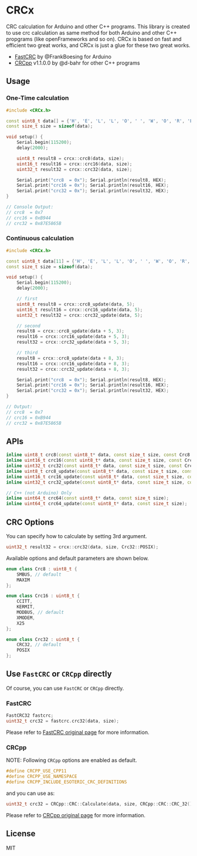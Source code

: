 # CRCx

CRC calculation for Arduino and other C++ programs.
This library is created to use crc calculation as same method for both Arduino and other C++ propgrams (like openFrameworks and so on).
CRCx is based on fast and efficient two great works, and CRCx is just a glue for these two great works.

- [FastCRC](https://github.com/FrankBoesing/FastCRC) by @FrankBoesing for Arduino
- [CRCpp](https://github.com/d-bahr/CRCpp) v1.1.0.0 by @d-bahr for other C++ programs


## Usage

### One-Time calculation

``` C++
#include <CRCx.h>

const uint8_t data[] = {'H', 'E', 'L', 'L', 'O', ' ', 'W', 'O', 'R', 'L', 'D'};
const size_t size = sizeof(data);

void setup() {
    Serial.begin(115200);
    delay(2000);

    uint8_t result8 = crcx::crc8(data, size);
    uint16_t result16 = crcx::crc16(data, size);
    uint32_t result32 = crcx::crc32(data, size);

    Serial.print("crc8  = 0x"); Serial.println(result8, HEX);
    Serial.print("crc16 = 0x"); Serial.println(result16, HEX);
    Serial.print("crc32 = 0x"); Serial.println(result32, HEX);
}

// Console Output:
// crc8  = 0x7
// crc16 = 0xB944
// crc32 = 0x87E5865B

```

### Continuous calculation

```C++
#include <CRCx.h>

const uint8_t data[11] = {'H', 'E', 'L', 'L', 'O', ' ', 'W', 'O', 'R', 'L', 'D'};
const size_t size = sizeof(data);

void setup() {
    Serial.begin(115200);
    delay(2000);

    // first
    uint8_t result8 = crcx::crc8_update(data, 5);
    uint16_t result16 = crcx::crc16_update(data, 5);
    uint32_t result32 = crcx::crc32_update(data, 5);

    // second
    result8 = crcx::crc8_update(data + 5, 3);
    result16 = crcx::crc16_update(data + 5, 3);
    result32 = crcx::crc32_update(data + 5, 3);

    // third
    result8 = crcx::crc8_update(data + 8, 3);
    result16 = crcx::crc16_update(data + 8, 3);
    result32 = crcx::crc32_update(data + 8, 3);

    Serial.print("crc8  = 0x"); Serial.println(result8, HEX);
    Serial.print("crc16 = 0x"); Serial.println(result16, HEX);
    Serial.print("crc32 = 0x"); Serial.println(result32, HEX);
}

// Output:
// crc8  = 0x7
// crc16 = 0xB944
// crc32 = 0x87E5865B
```

## APIs

```C++
inline uint8_t crc8(const uint8_t* data, const size_t size, const Crc8 type = Crc8::SMBUS);
inline uint16_t crc16(const uint8_t* data, const size_t size, const Crc16 type = Crc16::MODBUS);
inline uint32_t crc32(const uint8_t* data, const size_t size, const Crc32 type = Crc32::CRC32);
inline uint8_t crc8_update(const uint8_t* data, const size_t size, const Crc8 type = Crc8::SMBUS);
inline uint16_t crc16_update(const uint8_t* data, const size_t size, const Crc16 type = Crc16::MODBUS);
inline uint32_t crc32_update(const uint8_t* data, const size_t size, const Crc32 type = Crc32::CRC32);

// C++ (not Arduino) Only
inline uint64_t crc64(const uint8_t* data, const size_t size);
inline uint64_t crc64_update(const uint8_t* data, const size_t size);
```

## CRC Options

You can specify how to calculate by setting 3rd argument.

``` C++
uint32_t result32 = crcx::crc32(data, size, Crc32::POSIX);
```

Available options and default parameters are shown below.

``` C++
enum class Crc8 : uint8_t {
    SMBUS, // default
    MAXIM
};

enum class Crc16 : uint8_t {
    CCITT,
    KERMIT,
    MODBUS, // default
    XMODEM,
    X25
};

enum class Crc32 : uint8_t {
    CRC32, // default
    POSIX
};
```

## Use `FastCRC` or `CRCpp` directly

Of course, you can use `FastCRC` or `CRCpp` directly.

### FastCRC

``` C++
FastCRC32 fastcrc;
uint32_t crc32 = fastcrc.crc32(data, size);
```

Please refer to [FastCRC original page](https://github.com/FrankBoesing/FastCRC) for more information.

### CRCpp

NOTE: Following `CRCpp` options are enabled as default.

```C++
#define CRCPP_USE_CPP11
#define CRCPP_USE_NAMESPACE
#define CRCPP_INCLUDE_ESOTERIC_CRC_DEFINITIONS
```

and you can use as:

``` C++
uint32_t crc32 = CRCpp::CRC::Calculate(data, size, CRCpp::CRC::CRC_32());
```

Please refer to [CRCpp original page](https://github.com/d-bahr/CRCpp) for more information.

## License

MIT

